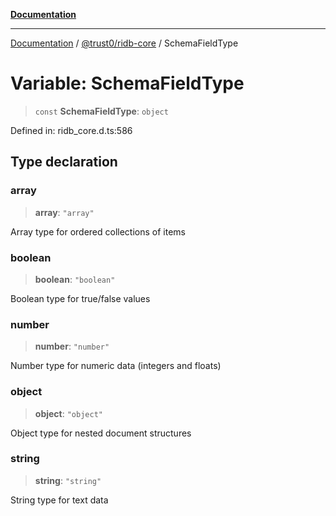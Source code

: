 [**Documentation**](../../../README.md)

***

[Documentation](../../../README.md) / [@trust0/ridb-core](../README.md) / SchemaFieldType

# Variable: SchemaFieldType

> `const` **SchemaFieldType**: `object`

Defined in: ridb\_core.d.ts:586

## Type declaration

### array

> **array**: `"array"`

Array type for ordered collections of items

### boolean

> **boolean**: `"boolean"`

Boolean type for true/false values

### number

> **number**: `"number"`

Number type for numeric data (integers and floats)

### object

> **object**: `"object"`

Object type for nested document structures

### string

> **string**: `"string"`

String type for text data
